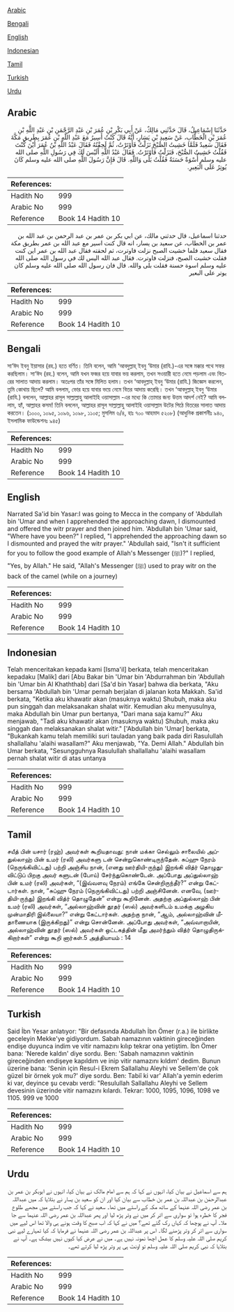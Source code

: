 [Arabic](#arabic)

[Bengali](#bengali)

[English](#english)

[Indonesian](#indonesian)

[Tamil](#tamil)

[Turkish](#turkish)

[Urdu](#urdu)

## Arabic


<div dir="rtl" lang="ar" style={{fontSize:'larger',backgroundColor:'#f8f9fa',padding:20}}>
حَدَّثَنَا إِسْمَاعِيلُ، قَالَ حَدَّثَنِي مَالِكٌ، عَنْ أَبِي بَكْرِ بْنِ عُمَرَ بْنِ عَبْدِ الرَّحْمَنِ بْنِ عَبْدِ اللَّهِ بْنِ عُمَرَ بْنِ الْخَطَّابِ، عَنْ سَعِيدِ بْنِ يَسَارٍ، أَنَّهُ قَالَ كُنْتُ أَسِيرُ مَعَ عَبْدِ اللَّهِ بْنِ عُمَرَ بِطَرِيقِ مَكَّةَ فَقَالَ سَعِيدٌ فَلَمَّا خَشِيتُ الصُّبْحَ نَزَلْتُ فَأَوْتَرْتُ، ثُمَّ لَحِقْتُهُ فَقَالَ عَبْدُ اللَّهِ بْنُ عُمَرَ أَيْنَ كُنْتَ فَقُلْتُ خَشِيتُ الصُّبْحَ، فَنَزَلْتُ فَأَوْتَرْتُ‏.‏ فَقَالَ عَبْدُ اللَّهِ أَلَيْسَ لَكَ فِي رَسُولِ اللَّهِ صلى الله عليه وسلم أُسْوَةٌ حَسَنَةٌ فَقُلْتُ بَلَى وَاللَّهِ‏.‏ قَالَ فَإِنَّ رَسُولَ اللَّهِ صلى الله عليه وسلم كَانَ يُوتِرُ عَلَى الْبَعِيرِ‏.‏
</div>
<div style={{backgroundColor:'#f8f9fa',padding:20, marginBottom: 10}}><table> <thead> <tr> <th>References:</th> <th></th> </tr> </thead> <tbody><tr><td>Hadith No</td><td>999</td></tr><tr><td>Arabic No</td><td>999</td></tr><tr><td>Reference</td><td>Book 14 Hadith 10</td></tr></tbody></table></div>


<div dir="rtl" lang="ar" style={{fontSize:'larger',backgroundColor:'#f8f9fa',padding:20}}>
حدثنا اسماعيل، قال حدثني مالك، عن ابي بكر بن عمر بن عبد الرحمن بن عبد الله بن عمر بن الخطاب، عن سعيد بن يسار، انه قال كنت اسير مع عبد الله بن عمر بطريق مكة فقال سعيد فلما خشيت الصبح نزلت فاوترت، ثم لحقته فقال عبد الله بن عمر اين كنت فقلت خشيت الصبح، فنزلت فاوترت. فقال عبد الله اليس لك في رسول الله صلى الله عليه وسلم اسوة حسنة فقلت بلى والله. قال فان رسول الله صلى الله عليه وسلم كان يوتر على البعير
</div>
<div style={{backgroundColor:'#f8f9fa',padding:20, marginBottom: 10}}><table> <thead> <tr> <th>References:</th> <th></th> </tr> </thead> <tbody><tr><td>Hadith No</td><td>999</td></tr><tr><td>Arabic No</td><td>999</td></tr><tr><td>Reference</td><td>Book 14 Hadith 10</td></tr></tbody></table></div>

## Bengali


<div dir="ltr" lang="bn" style={{fontSize:'larger',backgroundColor:'#f8f9fa',padding:20}}>
সা‘ঈদ ইবনু ইয়াসার (রহ.) হতে বর্ণিত। তিনি বলেন, আমি ‘আবদুল্লাহ্ ইবনু ‘উমার (রাযি.)-এর সঙ্গে মক্কার পথে সফর করছিলাম। সা‘ঈদ (রহ.) বলেন, আমি যখন ফজর হয়ে যাবার ভয় করলাম, তখন সওয়ারী হতে নেমে পড়লাম এবং বিতরের সালাত আদায় করলাম। অতঃপর তাঁর সঙ্গে মিলিত হলাম। তখন ‘আবদুল্লাহ্ ইবনু ‘উমার (রাযি.) জিজ্ঞেস করলেন, তুমি কোথায় ছিলে? আমি বললাম, ভোর হয়ে যাবার ভয়ে নেমে বিতর আদায় করেছি। তখন ‘আবদুল্লাহ্ ইবনু ‘উমার (রাযি.) বললেন, আল্লাহর রাসূল সাল্লাল্লাহু আলাইহি ওয়াসাল্লাম -এর মধ্যে কি তোমার জন্য উত্তম আদর্শ নেই? আমি বললাম, হ্যাঁ, আল্লাহর কসম! তিনি বললেন, আল্লাহর রাসূল সাল্লাল্লাহু আলাইহি ওয়াসাল্লাম উটের পিঠে বিতরের সালাত আদায় করতেন। (১০০০, ১০৯৫, ১০৯৬, ১০৯৮, ১১০৫; মুসলিম ৬/৪, হাঃ ৭০০ আহমাদ ৫২০৮) (আধুনিক প্রকাশনীঃ ৯৪০, ইসলামিক ফাউন্ডেশনঃ ৯৪৫)
</div>
<div style={{backgroundColor:'#f8f9fa',padding:20, marginBottom: 10}}><table> <thead> <tr> <th>References:</th> <th></th> </tr> </thead> <tbody><tr><td>Hadith No</td><td>999</td></tr><tr><td>Arabic No</td><td>999</td></tr><tr><td>Reference</td><td>Book 14 Hadith 10</td></tr></tbody></table></div>

## English


<div dir="ltr" lang="en" style={{fontSize:'larger',backgroundColor:'#f8f9fa',padding:20}}>
Narrated Sa'id bin Yasar:I was going to Mecca in the company of 'Abdullah bin 'Umar and when I apprehended the approaching dawn, I dismounted and offered the witr prayer and then joined him. 'Abdullah bin 'Umar said, "Where have you been?" I replied, "I apprehended the approaching dawn so I dismounted and prayed the witr prayer." 'Abdullah said, "Isn't it sufficient for you to follow the good example of Allah's Messenger (ﷺ)?" I replied, "Yes, by Allah." He said, "Allah's Messenger (ﷺ) used to pray witr on the back of the camel (while on a journey)
</div>
<div style={{backgroundColor:'#f8f9fa',padding:20, marginBottom: 10}}><table> <thead> <tr> <th>References:</th> <th></th> </tr> </thead> <tbody><tr><td>Hadith No</td><td>999</td></tr><tr><td>Arabic No</td><td>999</td></tr><tr><td>Reference</td><td>Book 14 Hadith 10</td></tr></tbody></table></div>

## Indonesian


<div dir="ltr" lang="id" style={{fontSize:'larger',backgroundColor:'#f8f9fa',padding:20}}>
Telah menceritakan kepada kami [Isma'il] berkata, telah menceritakan kepadaku [Malik] dari [Abu Bakar bin 'Umar bin 'Abdurrahman bin 'Abdullah bin 'Umar bin Al Khaththab] dari [Sa'd bin Yasar] bahwa dia berkata, "Aku bersama 'Abdullah bin 'Umar pernah berjalan di jalanan kota Makkah. Sa'id berkata, "Ketika aku khawatir akan (masuknya waktu) Shubuh, maka aku pun singgah dan melaksanakan shalat witir. Kemudian aku menyusulnya, maka Abdullah bin Umar pun bertanya, "Dari mana saja kamu?" Aku menjawab, "Tadi aku khawatir akan (masuknya waktu) Shubuh, maka aku singgah dan melaksanakan shalat witir." ['Abdullah bin 'Umar] berkata, "Bukankah kamu telah memiliki suri tauladan yang baik pada diri Rasulullah shallallahu 'alaihi wasallam?" Aku menjawab, "Ya. Demi Allah." Abdullah bin Umar berkata, "Sesungguhnya Rasulullah shallallahu 'alaihi wasallam pernah shalat witir di atas untanya
</div>
<div style={{backgroundColor:'#f8f9fa',padding:20, marginBottom: 10}}><table> <thead> <tr> <th>References:</th> <th></th> </tr> </thead> <tbody><tr><td>Hadith No</td><td>999</td></tr><tr><td>Arabic No</td><td>999</td></tr><tr><td>Reference</td><td>Book 14 Hadith 10</td></tr></tbody></table></div>

## Tamil


<div dir="ltr" lang="ta" style={{fontSize:'larger',backgroundColor:'#f8f9fa',padding:20}}>
சயீத் பின் யசார் (ரஹ்) அவர்கள் கூறியதாவது: நான் மக்கா செல்லும் சாலையில் அப்துல்லாஹ் பின் உமர் (ரலி) அவர்களு டன் சென்றுகொண்டிருந்தேன். சுப்ஹு நேரம் (நெருங்கிவிட்டது) பற்றி அஞ்சிய நான், (எனது ஊர்தியி-ருந்து) இறங்கி வித்ர் தொழுதுவிட்டுப் பிறகு அவர் களுடன் (போய்) சேர்ந்துகொண்டேன். அப்போது அப்துல்லாஹ் பின் உமர் (ரலி) அவர்கள், “(இவ்வளவு நேரம்) எங்கே சென்றிருந்தீர்?” என்று கேட்டார்கள். நான், “சுப்ஹு நேரம் (நெருங்கிவிட்டது) பற்றி அஞ்சினேன். எனவே, (ஊர்தியி-ருந்து) இறங்கி வித்ர் தொழுதேன்” என்று கூறினேன். அதற்கு அப்துல்லாஹ் பின் உமர் (ரலி) அவர்கள், “அல்லாஹ்வின் தூதர் (ஸல்) அவர்களிடம் உமக்கு அழகிய முன்மாதிரி இல்லையா?” என்று கேட்டார்கள். அதற்கு நான், “ஆம், அல்லாஹ்வின் மீதாணையாக (இருக்கிறது)” என்று சொன்னேன். அப்போது அவர்கள், “அவ்வாறாயின், அல்லாஹ்வின் தூதர் (ஸல்) அவர்கள் ஒட்டகத்தின் மீது அமர்ந்தும் வித்ர் தொழுதிருக்கிறார்கள்” என்று கூறி னார்கள்.5 அத்தியாயம் : 14
</div>
<div style={{backgroundColor:'#f8f9fa',padding:20, marginBottom: 10}}><table> <thead> <tr> <th>References:</th> <th></th> </tr> </thead> <tbody><tr><td>Hadith No</td><td>999</td></tr><tr><td>Arabic No</td><td>999</td></tr><tr><td>Reference</td><td>Book 14 Hadith 10</td></tr></tbody></table></div>

## Turkish


<div dir="ltr" lang="tr" style={{fontSize:'larger',backgroundColor:'#f8f9fa',padding:20}}>
Said İbn Yesar anlatıyor: "Bir defasında Abdullah İbn Ömer (r.a.) ile birlikte geceleyin Mekke'ye gidiyordum. Sabah namazının vaktinin gireceğinden endişe duyunca indim ve vitir namazını kılıp tekrar ona yetiştim. İbn Ömer bana: 'Nerede kaldın' diye sordu. Ben: 'Sabah namazının vaktinin gireceğinden endişeye kapıldım ve inip vitir namazını kıldım' dedim. Bunun üzerine bana: 'Senin için Resul-i Ekrem Sallallahu Aleyhi ve Sellem'de çok güzel bir örnek yok mu?' diye sordu. Ben: Tabiî ki var' Allah'a yemin ederim ki var, deyince şu cevabı verdi: "Resulullah Sallallahu Aleyhi ve Sellem devesinin üzerinde vitir namazını kılardı. Tekrar: 1000, 1095, 1096, 1098 ve 1105. 999 ve 1000
</div>
<div style={{backgroundColor:'#f8f9fa',padding:20, marginBottom: 10}}><table> <thead> <tr> <th>References:</th> <th></th> </tr> </thead> <tbody><tr><td>Hadith No</td><td>999</td></tr><tr><td>Arabic No</td><td>999</td></tr><tr><td>Reference</td><td>Book 14 Hadith 10</td></tr></tbody></table></div>

## Urdu


<div dir="rtl" lang="ur" style={{fontSize:'larger',backgroundColor:'#f8f9fa',padding:20}}>
ہم سے اسماعیل نے بیان کیا، انہوں نے کہا کہ ہم سے امام مالک نے بیان کیا، انہوں نے ابوبکر بن عمر بن عبدالرحمٰن بن عبداللہ بن عمر بن خطاب سے بیان کیا اور ان کو سعید بن یسار نے بتلایا کہ میں عبداللہ بن عمر رضی اللہ عنہما کے ساتھ مکہ کے راستے میں تھا۔ سعید نے کہا کہ جب راستے میں مجھے طلوع فجر کا خطرہ ہوا تو سواری سے اتر کر میں نے وتر پڑھ لیا اور پھر عبداللہ بن عمر رضی اللہ عنہما سے جا ملا۔ آپ نے پوچھا کہ کہاں رک گئے تھے؟ میں نے کہا کہ اب صبح کا وقت ہونے ہی والا تھا اس لیے میں سواری سے اتر کر وتر پڑھنے لگا۔ اس پر عبداللہ بن عمر رضی اللہ عنہما نے فرمایا کہ کیا تمہارے لیے نبی کریم صلی اللہ علیہ وسلم کا عمل اچھا نمونہ نہیں ہے۔ میں نے عرض کیا کیوں نہیں بیشک ہے۔ آپ نے بتلایا کہ نبی کریم صلی اللہ علیہ وسلم تو اونٹ ہی پر وتر پڑھ لیا کرتے تھے۔
</div>
<div style={{backgroundColor:'#f8f9fa',padding:20, marginBottom: 10}}><table> <thead> <tr> <th>References:</th> <th></th> </tr> </thead> <tbody><tr><td>Hadith No</td><td>999</td></tr><tr><td>Arabic No</td><td>999</td></tr><tr><td>Reference</td><td>Book 14 Hadith 10</td></tr></tbody></table></div>